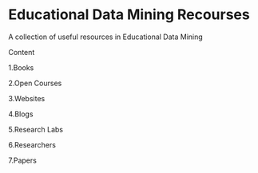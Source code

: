 Educational Data Mining Recourses
=================================

A collection of useful resources in Educational Data Mining

Content

1.Books

2.Open Courses

3.Websites

4.Blogs

5.Research Labs

6.Researchers

7.Papers
